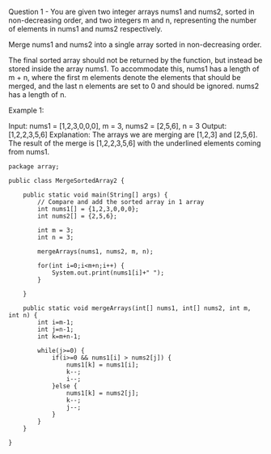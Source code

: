 Question 1 -
You are given two integer arrays nums1 and nums2, sorted in non-decreasing order, and two integers m and n, representing the number of elements in nums1 and nums2 respectively.

Merge nums1 and nums2 into a single array sorted in non-decreasing order.

The final sorted array should not be returned by the function, but instead be stored inside the array nums1. To accommodate this, nums1 has a length of m + n, where the first m elements denote the elements that should be merged, and the last n elements are set to 0 and should be ignored. nums2 has a length of n.

 

Example 1:

Input: nums1 = [1,2,3,0,0,0], m = 3, nums2 = [2,5,6], n = 3
Output: [1,2,2,3,5,6]
Explanation: The arrays we are merging are [1,2,3] and [2,5,6].
The result of the merge is [1,2,2,3,5,6] with the underlined elements coming from nums1.


```
package array;

public class MergeSortedArray2 {

	public static void main(String[] args) {
		// Compare and add the sorted array in 1 array
		int nums1[] = {1,2,3,0,0,0};
		int nums2[] = {2,5,6};
		
		int m = 3;
		int n = 3;
		
		mergeArrays(nums1, nums2, m, n);
		
		for(int i=0;i<m+n;i++) {
			System.out.print(nums1[i]+" ");
		}	

	}
	
	public static void mergeArrays(int[] nums1, int[] nums2, int m, int n) {
		int i=m-1;
		int j=n-1;
		int k=m+n-1;
		
		while(j>=0) {
			if(i>=0 && nums1[i] > nums2[j]) {
				nums1[k] = nums1[i];
				k--;
				i--;
			}else {
				nums1[k] = nums2[j];
				k--;
				j--;
			}
		}
	}

}
```
